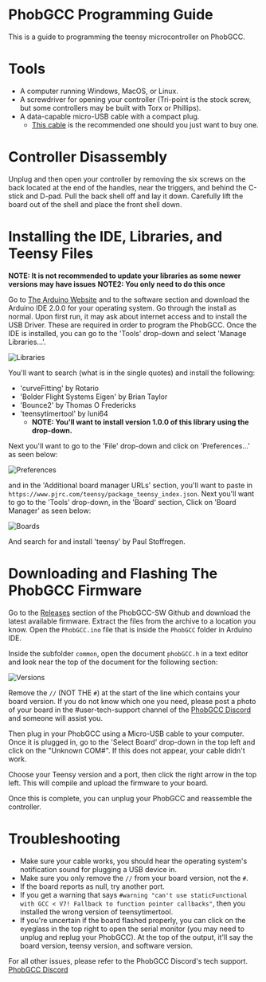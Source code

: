 # PhobGCC Programming Guide

This is a guide to programming the teensy microcontroller on PhobGCC.

# Tools

* A computer running Windows, MacOS, or Linux.
* A screwdriver for opening your controller (Tri-point is the stock screw, but some controllers may be built with Torx or Phillips).
* A data-capable micro-USB cable with a compact plug.
  * [This cable](https://www.amazon.com/gp/product/B093SWG63B) is the recommended one should you just want to buy one.

# Controller Disassembly

Unplug and then open your controller by removing the six screws on the back located at the end of the handles, near the triggers, and behind the C-stick and D-pad.
Pull the back shell off and lay it down.
Carefully lift the board out of the shell and place the front shell down.

# Installing the IDE, Libraries, and Teensy Files

**NOTE:  It is not recommended to update your libraries as some newer versions may have issues**
**NOTE2:  You only need to do this once**

Go to [The Arduino Website](https://www.arduino.cc/en/software) and to the software section and download the Arduino IDE 2.0.0 for your operating system.
Go through the install as normal.
Upon first run, it may ask about internet access and to install the USB Driver.
These are required in order to program the PhobGCC.
Once the IDE is installed, you can go to the 'Tools' drop-down and select 'Manage Libraries...'.

![Libraries](https://github.com/PhobGCC/PhobGCC-doc/blob/main/For_Users/Phob_Programming_Guide_Images/manage_libraries.png?raw=true)

You'll want to search (what is in the single quotes) and install the following:
* 'curveFitting' by Rotario
* 'Bolder Flight Systems Eigen' by Brian Taylor
* 'Bounce2' by Thomas O Fredericks
* 'teensytimertool' by luni64
  * **NOTE:  You'll want to install version 1.0.0 of this library using the drop-down.**

Next you'll want to go to the 'File' drop-down and click on 'Preferences...' as seen below:

![Preferences](https://github.com/PhobGCC/PhobGCC-doc/blob/main/For_Users/Phob_Programming_Guide_Images/preferences.png?raw=true)

and in the 'Additional board manager URLs' section, you'll want to paste in `https://www.pjrc.com/teensy/package_teensy_index.json`.
Next you'll want to go to the 'Tools' drop-down, in the 'Board' section, Click on 'Board Manager' as seen below:

![Boards](https://github.com/PhobGCC/PhobGCC-doc/blob/main/For_Users/Phob_Programming_Guide_Images/board_manager.png?raw=true)

And search for and install 'teensy' by Paul Stoffregen.

# Downloading and Flashing The PhobGCC Firmware

Go to the [Releases](https://github.com/PhobGCC/PhobGCC-SW/releases) section of the PhobGCC-SW Github and download the latest available firmware.
Extract the files from the archive to a location you know. Open the `PhobGCC.ino` file that is inside the `PhobGCC` folder in Arduino IDE.

Inside the subfolder `common`, open the document `phobGCC.h` in a text editor and look near the top of the document for the following section:

![Versions](https://github.com/PhobGCC/PhobGCC-doc/blob/main/For_Users/Phob_Programming_Guide_Images/phob_versions_v0.26.png?raw=true)

Remove the `//` (NOT THE `#`) at the start of the line which contains your board version.
If you do not know which one you need, please post a photo of your board in the #user-tech-support channel of the [PhobGCC Discord](https://discord.gg/yrpUu7mgzm) and someone will assist you.

Then plug in your PhobGCC using a Micro-USB cable to your computer.
Once it is plugged in, go to the 'Select Board' drop-down in the top left and click on the "Unknown COM#".
If this does not appear, your cable didn't work.

Choose your Teensy version and a port, then click the right arrow in the top left.
This will compile and upload the firmware to your board.

Once this is complete, you can unplug your PhobGCC and reassemble the controller.

# Troubleshooting

* Make sure your cable works, you should hear the operating system's notification sound for plugging a USB device in.
* Make sure you only remove the `//` from your board version, not the `#`.
* If the board reports as null, try another port.
* If you get a warning that says `#warning "can't use staticFunctional with GCC < V7! Fallback to function pointer callbacks"`, then you installed the wrong version of teensytimertool.
* If you're uncertain if the board flashed properly, you can click on the eyeglass in the top right to open the serial monitor (you may need to unplug and replug your PhobGCC). At the top of the output, it'll say the board version, teensy version, and software version.  

For all other issues, please refer to the PhobGCC Discord's tech support.
[PhobGCC Discord](https://discord.gg/yrpUu7mgzm)
